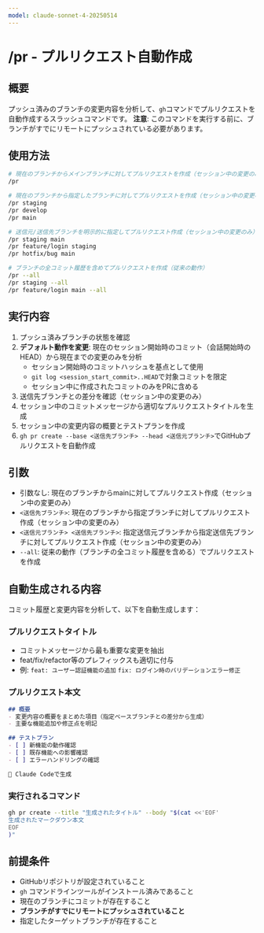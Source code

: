 ```yaml
---
model: claude-sonnet-4-20250514
---
```


# /pr - プルリクエスト自動作成

## 概要
プッシュ済みのブランチの変更内容を分析して、`gh`コマンドでプルリクエストを自動作成するスラッシュコマンドです。
**注意**: このコマンドを実行する前に、ブランチがすでにリモートにプッシュされている必要があります。

## 使用方法

```bash
# 現在のブランチからメインブランチに対してプルリクエストを作成（セッション中の変更のみ）
/pr

# 現在のブランチから指定したブランチに対してプルリクエストを作成（セッション中の変更のみ）
/pr staging
/pr develop
/pr main

# 送信元/送信先ブランチを明示的に指定してプルリクエスト作成（セッション中の変更のみ）
/pr staging main
/pr feature/login staging
/pr hotfix/bug main

# ブランチの全コミット履歴を含めてプルリクエストを作成（従来の動作）
/pr --all
/pr staging --all
/pr feature/login main --all
```

## 実行内容

1. プッシュ済みブランチの状態を確認
2. **デフォルト動作を変更**: 現在のセッション開始時のコミット（会話開始時のHEAD）から現在までの変更のみを分析
   - セッション開始時のコミットハッシュを基点として使用
   - `git log <session_start_commit>..HEAD`で対象コミットを限定
   - セッション中に作成されたコミットのみをPRに含める
3. 送信先ブランチとの差分を確認（セッション中の変更のみ）
4. セッション中のコミットメッセージから適切なプルリクエストタイトルを生成
5. セッション中の変更内容の概要とテストプランを作成
6. `gh pr create --base <送信先ブランチ> --head <送信元ブランチ>`でGitHubプルリクエストを自動作成

## 引数

- 引数なし: 現在のブランチからmainに対してプルリクエスト作成（セッション中の変更のみ）
- `<送信先ブランチ>`: 現在のブランチから指定ブランチに対してプルリクエスト作成（セッション中の変更のみ）
- `<送信元ブランチ> <送信先ブランチ>`: 指定送信元ブランチから指定送信先ブランチに対してプルリクエスト作成（セッション中の変更のみ）
- `--all`: 従来の動作（ブランチの全コミット履歴を含める）でプルリクエストを作成

## 自動生成される内容

コミット履歴と変更内容を分析して、以下を自動生成します：

### プルリクエストタイトル
- コミットメッセージから最も重要な変更を抽出
- feat/fix/refactor等のプレフィックスも適切に付与
- 例: `feat: ユーザー認証機能の追加` `fix: ログイン時のバリデーションエラー修正`

### プルリクエスト本文
```markdown
## 概要
- 変更内容の概要をまとめた項目（指定ベースブランチとの差分から生成）
- 主要な機能追加や修正点を明記

## テストプラン
- [ ] 新機能の動作確認
- [ ] 既存機能への影響確認
- [ ] エラーハンドリングの確認

🤖 Claude Codeで生成
```

### 実行されるコマンド
```bash
gh pr create --title "生成されたタイトル" --body "$(cat <<'EOF'
生成されたマークダウン本文
EOF
)"
```

## 前提条件

- GitHubリポジトリが設定されていること
- `gh` コマンドラインツールがインストール済みであること
- 現在のブランチにコミットが存在すること
- **ブランチがすでにリモートにプッシュされていること**
- 指定したターゲットブランチが存在すること